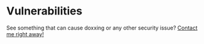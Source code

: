 # Vulnerabilities
See something that can cause doxxing or any other security issue? [Contact me right away!](mailto:stilry@stilry.com?subject=Security%20Issue)
